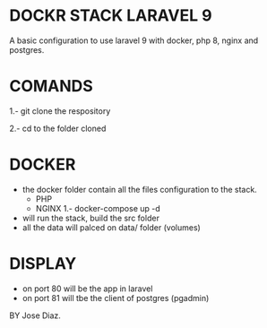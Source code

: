 
# DOCKR STACK LARAVEL 9

A basic configuration to use laravel 9 with docker, php 8, nginx and postgres.

# COMANDS
1.- git clone the respository

2.- cd to the folder cloned

# DOCKER
- the docker folder contain all the files configuration to the stack.
    - PHP
    - NGINX
1.- docker-compose up  -d 
- will run the stack, build the src folder
- all the data will palced on data/ folder (volumes)

# DISPLAY
- on port 80 will be the app in laravel
- on port 81 will tbe the client of postgres (pgadmin)

BY Jose Diaz.